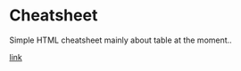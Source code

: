 # Cheatsheet

Simple HTML cheatsheet
mainly about table at the moment..

[link](https://customhaven.github.io/table-cheatsheet/)
